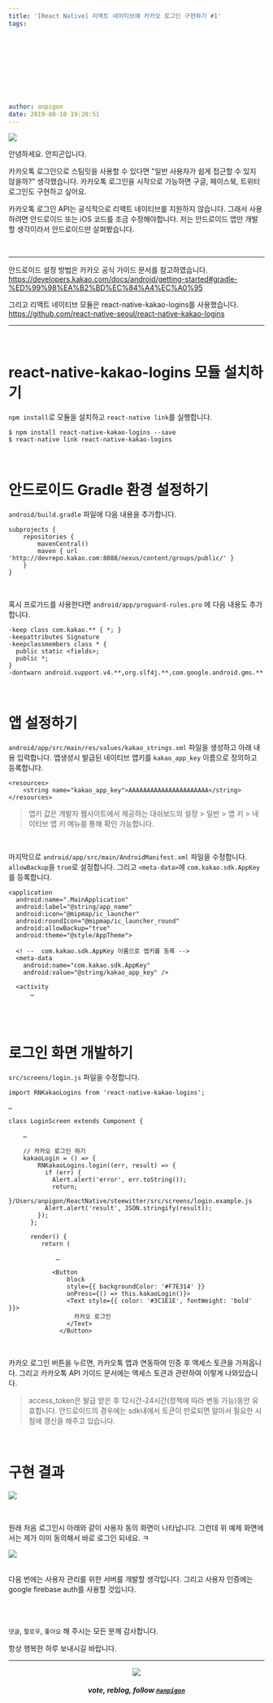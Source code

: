 ```yaml
---
title: '[React Native] 리액트 네이티브에 카카오 로그인 구현하기 #1'
tags:
  
  
  
  
  
  
  
  
  
  
author: anpigon
date: 2019-08-10 19:20:51
---
```


![](https://files.steempeak.com/file/steempeak/anpigon/zRw9wME7-E1848CE185A6E18486E185A9E186A820E1848EE185AEE18480E185A1.png)

안녕하세요. 안피곤입니다.

카카오톡 로그인으로 스팀잇을 사용할 수 있다면 "일반 사용자가 쉽게 접근할 수 있지 않을까?" 생각했습니다. 카카오톡 로그인을 시작으로 가능하면 구글, 페이스북, 트위터 로그인도 구현하고 싶어요.

카카오톡 로그인 API는 공식적으로 리액트 네이티브를 지원하지 않습니다. 그래서 사용하려면 안드로이드 또는 iOS 코드를 조금 수정해야합니다. 저는 안드로이드 앱만 개발할 생각이라서 안드로이드만 살펴봤습니다.

<br>

***

안드로이드 설정 방법은 카카오 공식 가이드 문서를 참고하였습니다.
https://developers.kakao.com/docs/android/getting-started#gradle-%ED%99%98%EA%B2%BD%EC%84%A4%EC%A0%95

그리고 리액트 네이티브 모듈은 react-native-kakao-logins를 사용했습니다.
https://github.com/react-native-seoul/react-native-kakao-logins

***

<br>

# react-native-kakao-logins 모듈 설치하기

`npm install`로 모듈을 설치하고 `react-native link`를 실행합니다.

```
$ npm install react-native-kakao-logins --save
$ react-native link react-native-kakao-logins
```

<br>


# 안드로이드 Gradle 환경 설정하기

`android/build.gradle` 파일에 다음 내용을 추가합니다.

```
subprojects {
    repositories {
        mavenCentral()
        maven { url 'http://devrepo.kakao.com:8088/nexus/content/groups/public/' }
    }
}
```

<br>


혹시 프로가드를 사용한다면 `android/app/proguard-rules.pro` 에 다음 내용도 추가합니다.
```
-keep class com.kakao.** { *; }
-keepattributes Signature
-keepclassmembers class * {
  public static <fields>;
  public *;
}
-dontwarn android.support.v4.**,org.slf4j.**,com.google.android.gms.**
```

<br>

# 앱 설정하기

`android/app/src/main/res/values/kakao_strings.xml` 파일을 생성하고 아래 내용 입력합니다. 앱생성시 발급된 네이티브 앱키를 `kakao_app_key` 이름으로 정의하고 등록합니다.

```
<resources>
    <string name="kakao_app_key">AAAAAAAAAAAAAAAAAAAAAA</string>
</resources>
```
> 앱키 값은 개발자 웹사이트에서 제공하는 대쉬보드의 설정 > 일반 > 앱 키 > 네이티브 앱 키 메뉴를 통해 확인 가능합니다.

<br>

마지막으로 `android/app/src/main/AndroidManifest.xml` 파일을 수정합니다.
 `allowBackup`을 `true`로 설정합니다. 그리고 `<meta-data>`에 `com.kakao.sdk.AppKey`를 등록합니다.

```
<application
  android:name=".MainApplication"
  android:label="@string/app_name"
  android:icon="@mipmap/ic_launcher"
  android:roundIcon="@mipmap/ic_launcher_round"
  android:allowBackup="true"
  android:theme="@style/AppTheme">
     
  <! --  com.kakao.sdk.AppKey 이름으로 앱키를 등록 -->
  <meta-data
    android:name="com.kakao.sdk.AppKey"
    android:value="@string/kakao_app_key" />

  <activity
      …
```

<br>
<br>

# 로그인 화면 개발하기

`src/screens/login.js` 파일을 수정합니다.

```
import RNKakaoLogins from 'react-native-kakao-logins';

…

class LoginScreen extends Component {

    …

    // 카카오 로그인 하기
    kakaoLogin = () => {
        RNKakaoLogins.login((err, result) => {
          if (err) {
            Alert.alert('error', err.toString());
            return;
          }/Users/anpigon/ReactNative/steewitter/src/screens/login.example.js
          Alert.alert('result', JSON.stringify(result));
        });
      };

      render() {
         return (

             …

            <Button
                block
                style={{ backgroundColor: '#F7E314' }}
                onPress={() => this.kakaoLogin()}>
                <Text style={{ color: '#3C1E1E', fontWeight: 'bold' }}>
                  카카오 로그인
                </Text>
              </Button>
```

<br>

카카오 로그인 버튼을 누르면, 카카오톡 앱과 연동하여 인증 후 액세스 토큰을 가져옵니다. 그리고 카카오톡 API 가이드 문서에는 액세스 토큰과 관련하여 이렇게 나와있습니다.
> access_token은 발급 받은 후 12시간-24시간(정책에 따라 변동 가능)동안 유효합니다.  안드로이드의 경우에는 sdk내에서 토큰이 만료되면 알아서 필요한 시점에 갱신을 해주고 있습니다. 

<br>

# 구현 결과

![](https://files.steempeak.com/file/steempeak/anpigon/WxZ9wIAy-20190809_220444.2019-08-092022_11_04.gif)

<br>

원래 처음 로그인시 아래와 같이 사용자 동의 화면이 나타납니다. 그런데 위 예제 화면에서는 제가 이미 동의해서 바로 로그인 되네요. ㅋ

![](https://developers.kakao.com/assets/images/android/a_006.png)

<br>다음 번에는 사용자 관리를 위한 서버를 개발할 생각입니다. 그리고 사용자 인증에는 google firebase auth를 사용할 것입니다.

<br>
<br>

 `댓글`, `팔로우`, `좋아요` 해 주시는 모든 분께 감사합니다.

항상 행복한 하루 보내시길 바랍니다.

***

<center><img src='https://steemitimages.com/400x0/https://cdn.steemitimages.com/DQmQmWhMN6zNrLmKJRKhvSScEgWZmpb8zCeE2Gray1krbv6/BC054B6E-6F73-46D0-88E4-C88EB8167037.jpeg'><h5>vote, reblog, follow <code><a href='/@anpigon'>@anpigon</a></code></h5></center>

<br>
